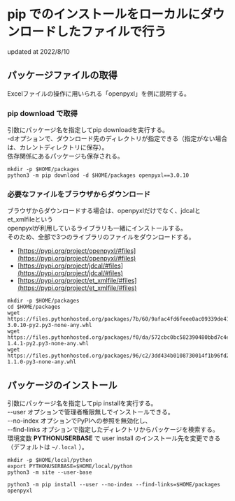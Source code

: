 # pip でのインストールをローカルにダウンロードしたファイルで行う
updated at 2022/8/10

## パッケージファイルの取得
Excelファイルの操作に用いられる「openpyxl」を例に説明する。

### pip download で取得
引数にパッケージ名を指定してpip downloadを実行する。  
-dオプションで、ダウンロード先のディレクトリが指定できる（指定がない場合は、カレントディレクトリに保存）。  
依存関係にあるパッケージも保存される。

```Shell
mkdir -p $HOME/packages
python3 -m pip download -d $HOME/packages openpyxl==3.0.10
```

### 必要なファイルをブラウザからダウンロード
ブラウザからダウンロードする場合は、openpyxlだけでなく、jdcalとet_xmlfileという  
openpyxlが利用しているライブラリも一緒にインストールする。  
そのため、全部で3つのライブラリのファイルをダウンロードする。

* [https://pypi.org/project/openpyxl/#files](https://pypi.org/project/openpyxl/#files)
* [https://pypi.org/project/jdcal/#files](https://pypi.org/project/jdcal/#files)
* [https://pypi.org/project/et_xmlfile/#files](https://pypi.org/project/et_xmlfile/#files)

```Shell
mkdir -p $HOME/packages
cd $HOME/packages
wget https://files.pythonhosted.org/packages/7b/60/9afac4fd6feee0ac09339de4101ee452ea643d26e9ce44c7708a0023f503/openpyxl-3.0.10-py2.py3-none-any.whl
wget https://files.pythonhosted.org/packages/f0/da/572cbc0bc582390480bbd7c4e93d14dc46079778ed915b505dc494b37c57/jdcal-1.4.1-py2.py3-none-any.whl
wget https://files.pythonhosted.org/packages/96/c2/3dd434b0108730014f1b96fd286040dc3bcb70066346f7e01ec2ac95865f/et_xmlfile-1.1.0-py3-none-any.whl
```

## パッケージのインストール
引数にパッケージ名を指定してpip installを実行する。  
--user オプションで管理者権限無しでインストールできる。  
--no-index オプションでPyPIへの参照を無効化し、  
--find-links オプションで指定したディレクトリからパッケージを検索する。  
環境変数 **PYTHONUSERBASE** で user install のインストール先を変更できる（デフォルトは `~/.local` ）。

```Shell
mkdir -p $HOME/local/python
export PYTHONUSERBASE=$HOME/local/python
python3 -m site --user-base

python3 -m pip install --user --no-index --find-links=$HOME/packages openpyxl
```
